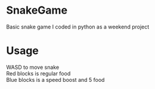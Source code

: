 # SnakeGame
Basic snake game I coded in python as a weekend project
# Usage
WASD to move snake  
Red blocks is regular food  
Blue blocks is a speed boost and 5 food  
